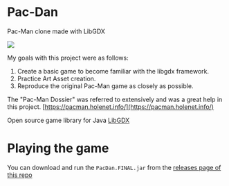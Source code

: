 # Pac-Dan
Pac-Man clone made with LibGDX

![](https://dl.dropboxusercontent.com/u/24222531/IMAGES/PacDan/pacmanPoster.png)

My goals with this project were as follows:  

1. Create a basic game to become familiar with the libgdx framework. 
2. Practice Art Asset creation. 
3. Reproduce the original Pac-Man game as closely as possible.

The "Pac-Man Dossier" was referred to extensively and was a great help in this project.
[https://pacman.holenet.info/](https://pacman.holenet.info/)

Open source game library for Java [LibGDX](https://libgdx.com/)

# Playing the game
You can download and run the `PacDan.FINAL.jar` from the [releases page of this repo](https://github.com/fahseltc/Pac-Dan/releases/tag/1.1)
